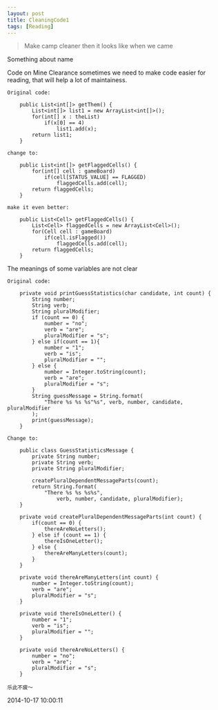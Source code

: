 ```yaml
---
layout: post
title: CleaningCode1
tags: [Reading]
---
```


>Make camp cleaner then it looks like when we came

Something about name

Code on Mine Clearance
sometimes we need to make code easier for reading, that will help a lot of maintainess.
```
Original code:

	public List<int[]> getThem() {
		List<int[]> list1 = new ArrayList<int[]>();
		for(int[] x : theList) 
			if(x[0] == 4)
				list1.add(x);
		return list1;
	}

change to:

	public List<int[]> getFlaggedCells() {
		for(int[] cell : gameBoard)
			if(cell[STATUS_VALUE] == FLAGGED)
				flaggedCells.add(cell);
		return flaggedCells;
	}
	
make it even better:

	public List<Cell> getFlaggedCells() {
		List<Cell> flaggedCells = new ArrayList<Cell>();
		for(Cell cell : gameBoard)
			if(cell.isFlagged()) 
				flaggedCells.add(cell);
		return flaggedCells;
	}
```

The meanings of some variables are not clear

```
Original code:

	private void printGuessStatistics(char candidate, int count) {
		String number;
		String verb;
		String pluralModifier;
		if (count == 0) {
			number = "no";
			verb = "are";
			pluralModifier = "s";
		} else if(count == 1){
			number = "1";
			verb = "is";
			pluralModifier = "";
		} else {
			number = Integer.toString(count);
			verb = "are";
			pluralModifier = "s";
		}
		String guessMessage = String.format(
			"There %s %s %s"%s", verb, number, candidate, pluralModifier
		);
		print(guessMessage);
	}
	
Change to:

	public class GuessStatisticsMessage {
		private String number;
		private String verb;
		private String pluralModifier;
		
		createPluralDependentMessageParts(count);
		return String.format(
			"There %s %s %s%s",
				verb, number, candidate, pluralModifier);
	}
	
	private void createPluralDependentMessageParts(int count) {
		if(count == 0) {
			thereAreNoLetters();
		} else if (count == 1) {
			thereIsOneLetter();
		} else {
			thereAreManyLetters(count);
		}
	}
	
	private void thereAreManyLetters(int count) {
		number = Integer.toString(count);
		verb = "are";
		pluralModifier = "s";
	}
	
	private void thereIsOneLetter() {
		number = "1";
		verb = "is";
		pluralModifier = "";
	}
	
	private void thereAreNoLetters() {
		number = "no";
		verb = "are";
		pluralModifier = "s";
	}
```


	乐此不疲～

2014-10-17 10:00:11









































































